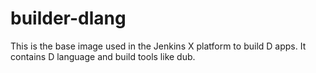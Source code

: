 # builder-dlang

This is the base image used in the Jenkins X platform to build D apps.  It contains D language and build tools like dub.
